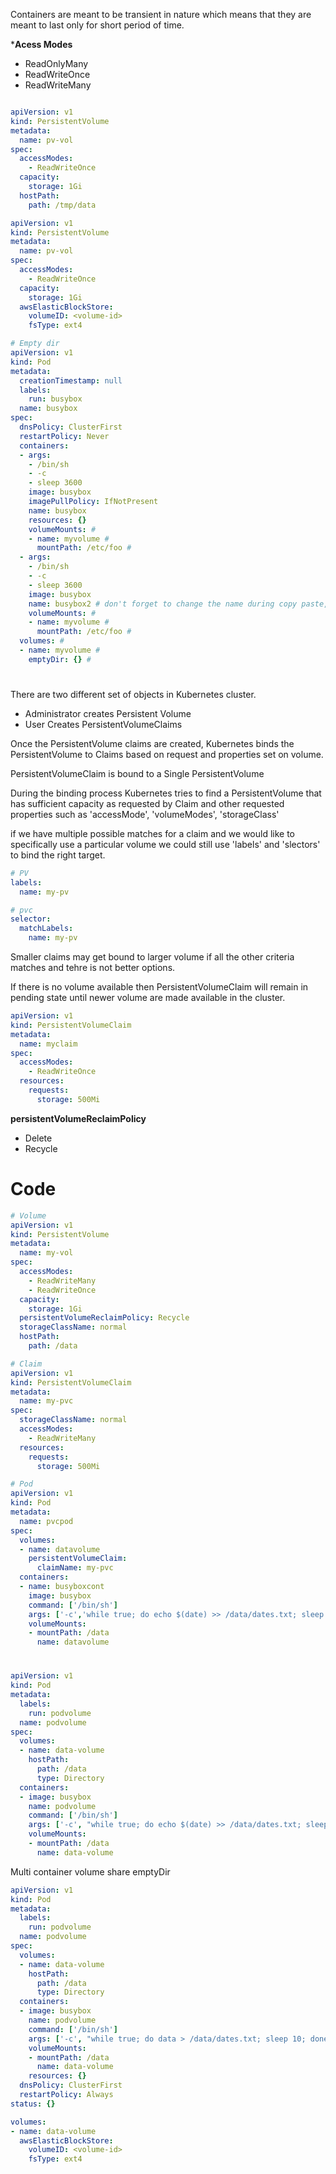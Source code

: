 Containers are meant to be transient in nature which means that they are meant to last only for short period of time. 

***Acess Modes**
- ReadOnlyMany
- ReadWriteOnce
- ReadWriteMany


```yaml

apiVersion: v1
kind: PersistentVolume
metadata:
  name: pv-vol
spec:
  accessModes:
    - ReadWriteOnce
  capacity:
    storage: 1Gi
  hostPath:
    path: /tmp/data
```

```yaml
apiVersion: v1
kind: PersistentVolume
metadata:
  name: pv-vol
spec:
  accessModes:
    - ReadWriteOnce
  capacity:
    storage: 1Gi
  awsElasticBlockStore:
    volumeID: <volume-id>
    fsType: ext4
```

```yaml
# Empty dir
apiVersion: v1
kind: Pod
metadata:
  creationTimestamp: null
  labels:
    run: busybox
  name: busybox
spec:
  dnsPolicy: ClusterFirst
  restartPolicy: Never
  containers:
  - args:
    - /bin/sh
    - -c
    - sleep 3600
    image: busybox
    imagePullPolicy: IfNotPresent
    name: busybox
    resources: {}
    volumeMounts: #
    - name: myvolume #
      mountPath: /etc/foo #
  - args:
    - /bin/sh
    - -c
    - sleep 3600
    image: busybox
    name: busybox2 # don't forget to change the name during copy paste, must be different from the first container's name!
    volumeMounts: #
    - name: myvolume #
      mountPath: /etc/foo #
  volumes: #
  - name: myvolume #
    emptyDir: {} #
```


# 

There are two different set of objects in Kubernetes cluster.
- Administrator creates Persistent Volume
- User Creates PersistentVolumeClaims

Once the PersistentVolume claims are created, Kubernetes binds the PersistentVolume to Claims based on request and properties set on volume.

PersistentVolumeClaim is bound to a Single PersistentVolume

During the binding process Kubernetes tries to find a PersistentVolume that has sufficient capacity as requested by Claim and other requested properties such as 'accessMode', 'volumeModes', 'storageClass'

if we have multiple possible matches for a claim and we would like to specifically use a particular volume we could still use 'labels' and 'slectors' to bind the right target.

```yaml
# PV
labels:
  name: my-pv
```

```yaml 
# pvc
selector:
  matchLabels:
    name: my-pv
```

Smaller claims may get bound to larger volume if all the other criteria matches and tehre is not better options. 

If there is no volume available then PersistentVolumeClaim will remain in pending state until newer volume are made available in the cluster.


```yaml
apiVersion: v1
kind: PersistentVolumeClaim
metadata: 
  name: myclaim
spec:
  accessModes:
    - ReadWriteOnce
  resources:
    requests:
      storage: 500Mi
```

**persistentVolumeReclaimPolicy**
* Delete
* Recycle



# Code

```yaml
# Volume
apiVersion: v1
kind: PersistentVolume
metadata:
  name: my-vol
spec:
  accessModes:
    - ReadWriteMany
    - ReadWriteOnce
  capacity:
    storage: 1Gi
  persistentVolumeReclaimPolicy: Recycle
  storageClassName: normal
  hostPath:
    path: /data
```

```yaml
# Claim
apiVersion: v1
kind: PersistentVolumeClaim
metadata:
  name: my-pvc
spec:
  storageClassName: normal
  accessModes:
    - ReadWriteMany
  resources:
    requests:
      storage: 500Mi
```

```yaml
# Pod
apiVersion: v1
kind: Pod
metadata:
  name: pvcpod
spec:
  volumes:
  - name: datavolume
    persistentVolumeClaim:
      claimName: my-pvc
  containers:
  - name: busyboxcont
    image: busybox
    command: ['/bin/sh']
    args: ['-c','while true; do echo $(date) >> /data/dates.txt; sleep 10; done;']
    volumeMounts:
    - mountPath: /data
      name: datavolume
```

#


```yaml
apiVersion: v1
kind: Pod
metadata:
  labels:
    run: podvolume
  name: podvolume
spec:
  volumes:
  - name: data-volume
    hostPath:
      path: /data
      type: Directory
  containers:
  - image: busybox
    name: podvolume
    command: ['/bin/sh']
    args: ['-c', "while true; do echo $(date) >> /data/dates.txt; sleep 10; done"]
    volumeMounts:
    - mountPath: /data
      name: data-volume
```

Multi container volume share emptyDir

```yaml
apiVersion: v1
kind: Pod
metadata:
  labels:
    run: podvolume
  name: podvolume
spec:
  volumes:
  - name: data-volume
    hostPath:
      path: /data
      type: Directory
  containers:
  - image: busybox
    name: podvolume
    command: ['/bin/sh']
    args: ['-c', "while true; do data > /data/dates.txt; sleep 10; done"]
    volumeMounts:
    - mountPath: /data
      name: data-volume
    resources: {}
  dnsPolicy: ClusterFirst
  restartPolicy: Always
status: {}

```


```yaml
volumes:
- name: data-volume
  awsElasticBlockStore:
    volumeID: <volume-id>
    fsType: ext4
```